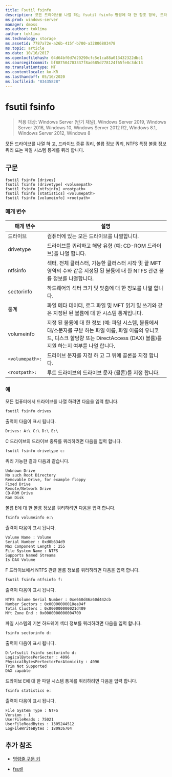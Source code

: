 ```yaml
---
title: Fsutil fsinfo
description: 모든 드라이브를 나열 하는 fsutil fsinfo 명령에 대 한 참조 항목, 드라이브 종류 쿼리, 볼륨 정보 쿼리, NTFS 관련 볼륨 정보 쿼리 또는 파일 시스템 통계 쿼리
ms.prod: windows-server
manager: dmoss
ms.author: toklima
author: toklima
ms.technology: storage
ms.assetid: 7787a72e-a26b-415f-b700-a32806803478
ms.topic: article
ms.date: 10/16/2017
ms.openlocfilehash: 04d64bf0d7d29290cfc5e1ca88a013432322dbc1
ms.sourcegitcommit: bf887504703337f8ad685d778124f65fe8c3dc13
ms.translationtype: MT
ms.contentlocale: ko-KR
ms.lasthandoff: 05/16/2020
ms.locfileid: "83435828"
---
```

# <a name="fsutil-fsinfo"></a>fsutil fsinfo

> 적용 대상: Windows Server (반기 채널), Windows Server 2019, Windows Server 2016, Windows 10, Windows Server 2012 R2, Windows 8.1, Windows Server 2012, Windows 8

모든 드라이브를 나열 하 고, 드라이브 종류 쿼리, 볼륨 정보 쿼리, NTFS 특정 볼륨 정보 쿼리 또는 파일 시스템 통계를 쿼리 합니다.

## <a name="syntax"></a>구문

```
fsutil fsinfo [drives]
fsutil fsinfo [drivetype] <volumepath>
fsutil fsinfo [ntfsinfo] <rootpath>
fsutil fsinfo [statistics] <volumepath>
fsutil fsinfo [volumeinfo] <rootpath>
```

### <a name="parameters"></a>매개 변수

| 매개 변수 | 설명 |
| --------- |------------ |
| 드라이브 | 컴퓨터에 있는 모든 드라이브를 나열합니다. |
| drivetype | 드라이브를 쿼리하고 해당 유형 (예: CD-ROM 드라이브)을 나열 합니다. |
| ntfsinfo | 섹터, 전체 클러스터, 가능한 클러스터 시작 및 끝 MFT 영역의 수와 같은 지정된 된 볼륨에 대 한 NTFS 관련 볼륨 정보를 나열합니다. |
| sectorinfo | 하드웨어의 섹터 크기 및 맞춤에 대 한 정보를 나열 합니다. |
| 통계 | 파일 메타 데이터, 로그 파일 및 MFT 읽기 및 쓰기와 같은 지정된 된 볼륨에 대 한 시스템 통계입니다. |
| volumeinfo | 지정 된 볼륨에 대 한 정보 (예: 파일 시스템, 볼륨에서 대/소문자를 구분 하는 파일 이름, 파일 이름의 유니코드, 디스크 할당량 또는 DirectAccess (DAX) 볼륨)를 지원 하는지 여부를 나열 합니다. |
| `<volumepath>:` | 드라이브 문자를 지정 하 고 그 뒤에 콜론을 지정 합니다. |
| `<rootpath>:` | 루트 드라이브의 드라이브 문자 (콜론)를 지정 합니다. |

### <a name="examples"></a>예

모든 컴퓨터에서 드라이브를 나열 하려면 다음을 입력 합니다.

```
fsutil fsinfo drives
```

출력이 다음이 표시 됩니다.

```
Drives: A:\ C:\ D:\ E:\
```

C 드라이브의 드라이브 종류를 쿼리하려면 다음을 입력 합니다.

```
fsutil fsinfo drivetype c:
```

쿼리 가능한 결과 다음과 같습니다.

```
Unknown Drive
No such Root Directory
Removable Drive, for example floppy
Fixed Drive
Remote/Network Drive
CD-ROM Drive
Ram Disk
```

볼륨 E에 대 한 볼륨 정보를 쿼리하려면 다음을 입력 합니다.

```
fsinfo volumeinfo e:\
```

출력이 다음이 표시 됩니다.

```
Volume Name : Volume
Serial Number : 0xd0b634d9
Max Component Length : 255
File System Name : NTFS
Supports Named Streams
Is DAX Volume
```

F 드라이브에서 NTFS 관련 볼륨 정보를 쿼리하려면 다음을 입력 합니다.

```
fsutil fsinfo ntfsinfo f:
```

출력이 다음이 표시 됩니다.

```
NTFS Volume Serial Number : 0xe660d46a60d442cb
Number Sectors : 0x00000000010ea04f
Total Clusters : 0x000000000021d409
Mft Zone End : 0x0000000000004700
```

파일 시스템의 기본 하드웨어 섹터 정보를 쿼리하려면 다음을 입력 합니다.

```
fsinfo sectorinfo d:
```

출력이 다음이 표시 됩니다.

```
D:\>fsutil fsinfo sectorinfo d:
LogicalBytesPerSector : 4096
PhysicalBytesPerSectorForAtomicity : 4096
Trim Not Supported
DAX capable
```

드라이브 E에 대 한 파일 시스템 통계를 쿼리하려면 다음을 입력 합니다.

```
fsinfo statistics e:
```

출력이 다음이 표시 됩니다.

```
File System Type : NTFS
Version : 1
UserFileReads : 75021
UserFileReadBytes : 1305244512
LogFileWriteBytes : 180936704
```

## <a name="additional-references"></a>추가 참조

- [명령줄 구문 키](command-line-syntax-key.md)

- [fsutil](fsutil.md)
